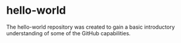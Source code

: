 # hello-world
The hello-world repository was created to gain a basic introductory understanding of some of the GitHub capabilities.

